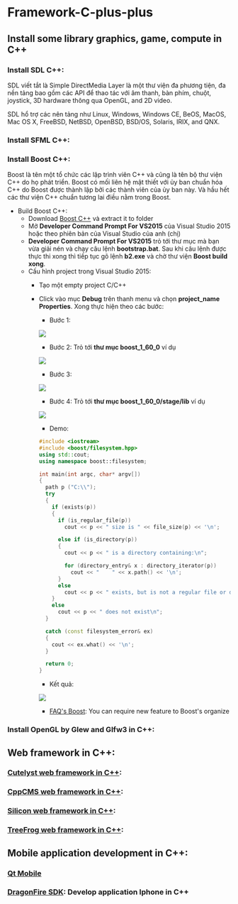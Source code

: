 # Framework-C-plus-plus
## Install some library graphics, game, compute in C++

### Install SDL C++:
SDL viết tắt là Simple DirectMedia Layer là một thư viện đa phương tiện, đa nền tảng bao gồm các API để thao tác với âm thanh, bàn phím, chuột, joystick, 3D hardware thông qua OpenGL, and 2D video.

SDL hổ trợ các nên tảng như Linux, Windows, Windows CE, BeOS, MacOS, Mac OS X, FreeBSD, NetBSD, OpenBSD, BSD/OS, Solaris, IRIX, and QNX.



### Install SFML C++:
### Install Boost C++:
Boost là tên một tổ chức các lập trình viên C++ và cũng là tên bộ thư viện C++ do họ phát triển. Boost có mối liên hệ mật thiết với ủy ban chuẩn hóa C++ do Boost được thành lập bởi các thành viên của ủy ban này. Và hầu hết các thư viện C++ chuẩn tương lai điều nằm trong Boost.

+ Build Boost C++:
  + Download [Boost C++](https://dl.bintray.com/boostorg/release/1.67.0/source/boost_1_67_0.zip) và extract it to folder
  + Mở **Developer Command Prompt For VS2015** của Visual Studio 2015 hoặc theo phiên bản của Visual Studio của anh (chị) 
  + **Developer Command Prompt For VS2015** trỏ tới thư mục mà bạn vừa giải nén và chạy câu lệnh **bootstrap.bat**. Sau khi câu lệnh được thực thi xong thì tiếp tục gõ lệnh **b2.exe** và chờ thư viện **Boost build xong**.
  + Cấu hình project trong Visual Studio 2015:
    + Tạo một empty project C/C++
    + Click vào mục **Debug** trên thanh menu và chọn **project_name Properties**. Xong thực hiện theo các bước:
      + Bước 1:
      
      ![](https://lh3.googleusercontent.com/RUSCDgVYtiVjrQLnqXOrD0pR-kbGzj1tsIb5Bg3x9xgS6sd71kPwpDaN7FOXHPpq14pUqX7ijzRki7ei3Hos1hxaNqpgfCKbyqT1VCl81sooRRoNK0QL7r3mneUWmfP93o5gaZR36SZ2AmngkWJy0Wk4-ax8SqbqU9e0oQq-HsfrfH9S6DbSDREdG0K_-YxK6wIwlK9D96xLEkUBsTFHBZUuvvxcTf42Woh9o8tbE8298bLtw4cINzlshqp6HjIYnfWOQvVBB89SobMJ086jq3xrmkV0MZVmEkBec8BXv38CmFoHYM-TjZi_YtmzYUaPYaHe7w4gSyWUsSEeUEBPK9rikcp7xAhEZXORiTdt9rCeoYuUwX-FDy0UE9GmxrC_fTAwyEQuhJ1xMohOG9VXgJWu-f8tV4kq_67zwZ8IRdNNxPAcb8AxMsOjrW8USLr61PMZlaSR9wz3SKkESyfSdYZWg-C8arZo1rAuYxVf2lwv13ZVTEF3rkoTdwecJzxgTEiLZA6prxzufPVuqa-2v85wbXzm_JNREiZDXFpafVbTfnLyqtTYfW_CUNA6aZQVfi4FIBG8lCuvXuxCmjHiMbFOWtjDMAF1SHGAgutD4NOaqK6GHhvyY0tkrzNFetKUoaF9wDBxJB2IXyR68XjRz8oezoD4_UOZ=w812-h551-no)
      + Bước 2: Trỏ tới **thư mục boost_1_60_0** ví dụ
      
      ![](https://lh3.googleusercontent.com/w4lqUCEPJY6najN8F-hIRvMISkcJyngOAN6YfX8DqiXi3E6wHSiepwwlblXqd5G2-_w22hvntSzwlvIfgo9KzrbwenDRLxJ7_qdr5WT1CYqCukcTTdJknCdBTFNLPRfy1NBbHjHMPYakPEya7yKKdjeTcOB67120Yt_59sVlqB-EzKsjQBJjJEQ4Yyt1a7XBmVHvOTBj3i9up8xQGPDTQ7_VEq_f0mTtEjPiQ87PkxRl17BLLvp1l3nvl0VJsWyGbWqiWrIfjMYFmjwPSt9f91vrbVuE3HE807XPp06GG_55V8usCtMdKVwq2w29F9sWyLLOP30JyQtaP7nr3BCnVYlgt-HQIsu1bgdKXOZxK7DFCchEulZRWTBFGfSJk0Yc_Lwt4QofjfC1quIsJoTD_dfiTa7WouFDtezLUEuueRYBBIC27I0o67jIoBmIIc61ZdEfXoGpxtw6Egjuw6Mq-arITlMCwRGrYIjoFkTgNsxQ5KIcGk2Kf6VH970bpCK4zF_PSprlbhsw_ca6fEsd0FUuRjoTNTj19jIg-ikdjEq-f8JohUfR8RjQF-jy4MA6FNTqMJtwqGAiX0w_vpg_ZqYnMv-hAcpGXqTQGbKBvjH5jJJYn-5nytq0RBBzWOOD80gzSGOuIYn3J-ltyJrBYq6QL-Rb4nkM=w821-h425-no)
      + Bước 3:
      
      ![](https://lh3.googleusercontent.com/agNoPp0x8clr48GvUNHe2WJ5tX5Vw0TSuRZ19nhiH24F8fsIv0hOd7chwwJRgxTmwO50s7edhrwiZ6WL0DoJ4P4FWM4f620-p6GdLV4Qx24rHFWRL66uECHpp3LFnPJp_gC2pTS3QURODzve1xsu4eJk3iZJTFSSs2iTuuqMLtdiAMSqyzdtNjAedJuqdo1q0H0MzmzXhTh2tZ4CmlbtMl2jl139CmfX5uZSnvY7lBYIR_ELRM4gBg4RKuBOU6oZV1XG93h1fxXSf574U4EFCtFf-5GvMXF-e2Pg2bcym85vscMs94sEirx3bTkuocpeiJ7UMtYCgzcdJAyOkrSu-wdrY2bEq99Ra9I_Ls7IdHKMjE9bMfLCCFpt9Mh-ey3MAan69smGxvrXPCzzcdv_vgxShkbbyeRz1rmvitpZUfQMcLsQ_ZFY_gyrZmPTRqJt3A1Oioy1Aa9OZNjG0ST1QZonONc1dwEJFrTJnPV4AjzmfpIpjfJzfnll3HuXVIxvZbA0YQmvDjCX8qRjObaLudiCDta97keY7CwQPCd__ZXq1ahGrKVc8sw7b6dvsUYEAor95jPAkdtb8cWKD_qHqQt348JTMjPoaJx32-jBWPF9wQm7XfUCQ3fAowPoV6fIWwZMrxhvLhNr617TIqexZo2Ypg98OVrT=w820-h507-no)
      
      + Bước 4: Trỏ tới **thư mục boost_1_60_0/stage/lib** ví dụ
      
      ![](https://lh3.googleusercontent.com/pe-U6hGMCdBohhLfrwksLPCo1H4994W1OoLfzOXJ8D746oO5BQnVa0ZTkLL4JsmhmJc83KB5L2l3ZuN4IKi2JbT3_JogVtdSsBJDDK8j1tw3d1f7i-7VAokAqJIIKjdYvnAQqSssZS8ofCCEN4KGMg2C3-PGGHA1tSsJ8O3-xUipXmXJtRTlRRKdqJU9guXXegtep9ES2ee-Qz5bftEYiWr8ZBgP_zlUpspFJ3waBtJxEhwAvfVArgPvVYbdFCBtnTe-H7DvRcwHnG_8uKCJk3KwNDt7lEkprpr_L0oejNPd8dRbFEWh700r1X2zJiBwtpl8ZE6LRIqJjbcxCDT-KzarrkLfU0lSrZ1f7y06sgMqetMPC50GVAIt5jJ8L8oZUtB5V9OqnOPKbYIku5XsWx4GdJcVzToRv1P-k3ZyGQnti3Z4eIZWRGByvx7aKeyvjD6lRnGN397VKRsmZ83wewX8xmzCMXwOQ5FzLA-2Yxn1bOO4oQWQjZ5F0vAzgS8I3JyU6rWBiy6W0VhXefsizLASpzQytkH0CXnrLVNsBvOqlmsDmVcG_-iF6xpddkfX2WdTIMEqPRlYPVYTKYwhNEh2XeAzDYemWXVafL6OsCt17ulYPAsoHTMt-ntMj1Gq7aWRliTZM5iKxXSlOlqY998XOq-YbBe4=w822-h414-no)
      
      + Demo:
      
      ```cpp
      #include <iostream>
      #include <boost/filesystem.hpp>
      using std::cout;
      using namespace boost::filesystem;

      int main(int argc, char* argv[])
      {
        path p ("C:\\");
        try
        {
          if (exists(p))
          {
            if (is_regular_file(p))
              cout << p << " size is " << file_size(p) << '\n';

            else if (is_directory(p))
            {
              cout << p << " is a directory containing:\n";

              for (directory_entry& x : directory_iterator(p))
                cout << "    " << x.path() << '\n'; 
            }
            else
              cout << p << " exists, but is not a regular file or directory\n";
          }
          else
            cout << p << " does not exist\n";
        }

        catch (const filesystem_error& ex)
        {
          cout << ex.what() << '\n';
        }

        return 0;
      }
      ```
      
      + Kết quả:
      
      ![](https://lh3.googleusercontent.com/yEaODgtpkVAXrXhPCWV_Rsy7KXekj9kWLlQoxeGL78COfLxDaOkx8ZAHRsVvGC_ssTxial-XdIoNDtqRhem0y6-pD3OnP9-K83vLHY1PEiIps8_7Ti1a5J8qIMMYHnuL-nGTo5YcAfjLJ8jCpyQjYQj9B3tg6-O6nlFM-ngo5U5g7BF8p05VNAnZTm83xjE-PMapmJuubVSRquu0k_LTaGisDmQUOj4l8iMTYiZ60IQ5sfIZxDk184Met37r6JEsa_O_24fQtjpV0gUU5gpwSnstlIY2HsABJFFJzL_DLwMnP5VgE4KcouAjM9oznAMruFwKrxQ0tuzwae06HojC20g8O2wD1tP-dQA295pNzvN62g32hU9lDBvNDIOS4ZEwciSvWwyakbCVo2fG_PLYoAu7-ZjV8fAz5qBSDzbH7bh97Cqxhfh6uzZIBoAADHGysteRjvcGyoKW5Tr-U3krr1hh3n4acx-ge8qXUK0FkIlRuP491qDB5mQ1qpNnmLnevsvIhQiKqLltn7vxVwV2HVL8B6QmHlL_fSslvVydiUxFCoWL82eIhvF1jmeC19mizrH7kmJY_B3UXvT-WuWYOg2ZAo9ezYLRa6FE3WoKUvT3yAQQXLjyhZ7mVJhanfxCaIDW2aEIPd6XOKhzGyJP-0BI3YrywYEF=w549-h532-no)
      
      + [FAQ's Boost](https://www.boost.org/users/faq.html): You can require new feature to Boost's organize
### Install OpenGL by Glew and Glfw3 in C++:

## Web framework in C++:

### [Cutelyst web framework in C++](https://cutelyst.org/):
### [CppCMS web framework in C++](http://cppcms.com/wikipp/en/page/main):
### [Silicon web framework in C++](http://siliconframework.org/):
### [TreeFrog web framework in C++](http://www.treefrogframework.org/):

## Mobile application development in C++:
### [Qt Mobile](https://www.qt.io/mobile-app-development/)
### [DragonFire SDK](http://www.dragonfiresdk.com/): Develop application Iphone in C++
